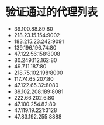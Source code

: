 # 验证通过的代理列表

 - 39.100.88.89:80
 - 218.23.15.154:9002
 - 183.215.23.242:9091
 - 139.196.196.74:80
 - 47.122.56.158:8008
 - 80.249.112.162:80
 - 49.7.11.187:80
 - 218.75.102.198:8000
 - 117.74.65.207:80
 - 47.122.65.32:8080
 - 39.102.208.189:8081
 - 222.66.202.6:80
 - 47.100.254.82:80
 - 47.119.19.221:3128
 - 47.83.192.255:8888
